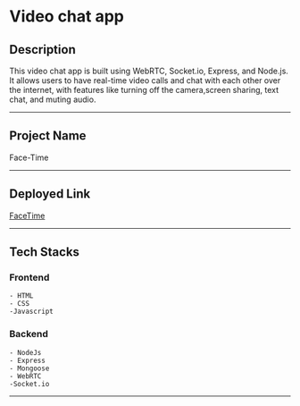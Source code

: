 # Video chat app

## Description

  This video chat app is built using WebRTC, Socket.io, Express, and Node.js. It allows users to have real-time video calls and chat with each other over the internet, with features like turning off the camera,screen sharing, text chat, and muting audio.
  
 <hr>
  
## Project Name
  Face-Time
  
  <hr>
  
## Deployed Link

  [FaceTime](face-time-video.netlify.app/)
  
<hr>

## Tech Stacks
  
  ### Frontend
    - HTML
    - CSS
    -Javascript
 ### Backend
    - NodeJs
    - Express
    - Mongoose
    - WebRTC
    -Socket.io
<hr>


